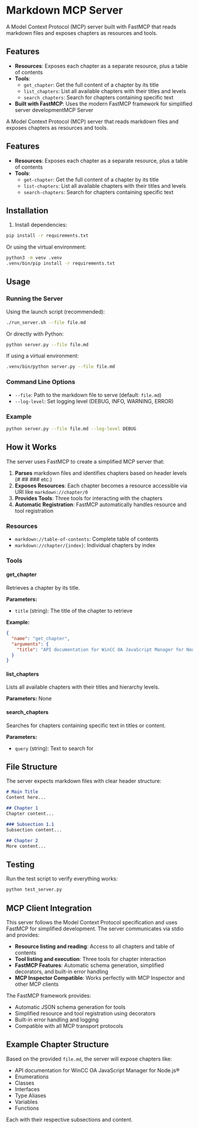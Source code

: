 # Markdown MCP Server

A Model Context Protocol (MCP) server built with FastMCP that reads markdown files and exposes chapters as resources and tools.

## Features

- **Resources**: Exposes each chapter as a separate resource, plus a table of contents
- **Tools**: 
  - `get_chapter`: Get the full content of a chapter by its title
  - `list_chapters`: List all available chapters with their titles and levels
  - `search_chapters`: Search for chapters containing specific text
- **Built with FastMCP**: Uses the modern FastMCP framework for simplified server developmentMCP Server

A Model Context Protocol (MCP) server that reads markdown files and exposes chapters as resources and tools.

## Features

- **Resources**: Exposes each chapter as a separate resource, plus a table of contents
- **Tools**: 
  - `get-chapter`: Get the full content of a chapter by its title
  - `list-chapters`: List all available chapters with their titles and levels
  - `search-chapters`: Search for chapters containing specific text

## Installation

1. Install dependencies:
```bash
pip install -r requirements.txt
```

Or using the virtual environment:
```bash
python3 -m venv .venv
.venv/bin/pip install -r requirements.txt
```

## Usage

### Running the Server

Using the launch script (recommended):
```bash
./run_server.sh --file file.md
```

Or directly with Python:
```bash
python server.py --file file.md
```

If using a virtual environment:
```bash
.venv/bin/python server.py --file file.md
```

### Command Line Options

- `--file`: Path to the markdown file to serve (default: `file.md`)
- `--log-level`: Set logging level (DEBUG, INFO, WARNING, ERROR)

### Example

```bash
python server.py --file file.md --log-level DEBUG
```

## How it Works

The server uses FastMCP to create a simplified MCP server that:

1. **Parses** markdown files and identifies chapters based on header levels (# ## ### etc.)
2. **Exposes Resources**: Each chapter becomes a resource accessible via URI like `markdown://chapter/0`
3. **Provides Tools**: Three tools for interacting with the chapters
4. **Automatic Registration**: FastMCP automatically handles resource and tool registration

### Resources

- `markdown://table-of-contents`: Complete table of contents
- `markdown://chapter/{index}`: Individual chapters by index

### Tools

#### get_chapter
Retrieves a chapter by its title.

**Parameters:**
- `title` (string): The title of the chapter to retrieve

**Example:**
```json
{
  "name": "get_chapter",
  "arguments": {
    "title": "API documentation for WinCC OA JavaScript Manager for Node.js®"
  }
}
```

#### list_chapters
Lists all available chapters with their titles and hierarchy levels.

**Parameters:** None

#### search_chapters
Searches for chapters containing specific text in titles or content.

**Parameters:**
- `query` (string): Text to search for

## File Structure

The server expects markdown files with clear header structure:

```markdown
# Main Title
Content here...

## Chapter 1
Chapter content...

### Subsection 1.1
Subsection content...

## Chapter 2
More content...
```

## Testing

Run the test script to verify everything works:

```bash
python test_server.py
```

## MCP Client Integration

This server follows the Model Context Protocol specification and uses FastMCP for simplified development. The server communicates via stdio and provides:

- **Resource listing and reading**: Access to all chapters and table of contents
- **Tool listing and execution**: Three tools for chapter interaction
- **FastMCP Features**: Automatic schema generation, simplified decorators, and built-in error handling
- **MCP Inspector Compatible**: Works perfectly with MCP Inspector and other MCP clients

The FastMCP framework provides:
- Automatic JSON schema generation for tools
- Simplified resource and tool registration using decorators
- Built-in error handling and logging
- Compatible with all MCP transport protocols

## Example Chapter Structure

Based on the provided `file.md`, the server will expose chapters like:

- API documentation for WinCC OA JavaScript Manager for Node.js®
- Enumerations
- Classes  
- Interfaces
- Type Aliases
- Variables
- Functions

Each with their respective subsections and content.

